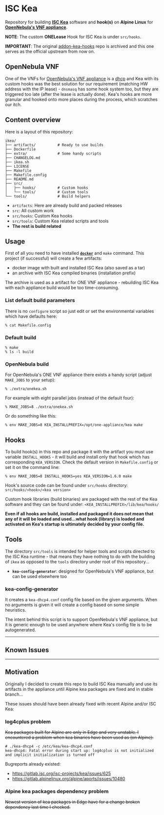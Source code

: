# ISC Kea

Repository for building **[ISC Kea](https://www.isc.org/kea/)** software and **hook(s)** on **Alpine Linux** for **[OpenNebula's VNF appliance](https://docs.opennebula.io/appliances/service/vnf.html)**.

**NOTE**: The custom **ONELease** Hook for ISC Kea is under `src/hooks`.

**IMPORTANT**: The original [addon-kea-hooks](https://github.com/ospalax/addon-kea-hooks) repo is archived and this one serves as the official upstream from now on.

## OpenNebula VNF

One of the VNFs for [OpenNebula's VNF appliance](https://docs.opennebula.io/appliances/service/vnf.html) is a [dhcp](https://docs.opennebula.io/appliances/service/vnf.html#function-dhcp4) and Kea with its custom hooks was the best solution for our requirement (matching HW address with the IP lease) - `dnsmasq` has some hook system too, but they are triggered too late (after the lease is actually done). Kea's hooks are more granular and hooked onto more places during the process, which scratches our itch.

## Content overview

Here is a layout of this repository:

```
ikea/
├── artifacts/          # Ready to use builds
├── Dockerfile
├── extra/              # Some handy scripts
├── CHANGELOG.md
├── ikea.sh
├── LICENSE
├── Makefile
├── Makefile.config
├── README.md
├── src/
│   ├── hooks/          # Custom hooks
│   └── tools/          # Custom tools
└── tools/              # Build helpers
```

* `artifacts`: Here are already build and packed releases
* `src`: All custom work
* `src/hooks`: Custom Kea hooks
* `src/tools`: Custom Kea related scripts and tools
* **The rest is build related**

## Usage

First of all you need to have installed [**`docker`**](https://www.docker.com/) and `make` command. This project (if successful) will create a few artifacts:

- docker image with built and installed ISC Kea (also saved as a tar)
- an archive with ISC Kea compiled binaries (installation prefix)

The archive is used as a artifact for ONE VNF appliance - rebuilding ISC Kea with each appliance build would be too time-consuming.

### List default build parameters

There is no `configure` script so just edit or set the environmental variables which have defaults here:

```
% cat Makefile.config
```

### Default build

```
% make
% ls -l build
```

### OpenNebula build

For OpenNebula's ONE VNF appliance there exists a handy script (adjust `MAKE_JOBS` to your setup):

```
% ./extra/onekea.sh
```

For example with eight parallel jobs (instead of the default four):

```
% MAKE_JOBS=8 ./extra/onekea.sh
```

Or do something like this:

```
% env MAKE_JOBS=8 KEA_INSTALLPREFIX=/opt/one-appliance/kea make
```

## Hooks

To build hook(s) in this repo and package it with the artifact you must use variable `INSTALL_HOOKS` - it will build and install only that hook which has corresponding `KEA_VERSION`. Check the default version in `Makefile.config` or set it on the command line:

```
% env MAKE_JOBS=8 INSTALL_HOOKS=yes KEA_VERSION=1.6.0 make
```

Hook's source code can be found under `src/hooks` directory: `src/hooks/<hook>/<kea version>`

Custom hook libraries (build binaries) are packaged with the rest of the Kea software and they can be found under: `<KEA_INSTALLPREFIX>/lib/kea/hooks/`

**Even if all hooks are build, installed and packaged it does not mean that any of it will be loaded and used...what hook (library) is loaded and activated on Kea's startup is ultimately decided by your config file.**

## Tools

The directory `src/tools` is intended for helper tools and scripts directed to the ISC Kea runtime - that means they have nothing to do with the building of `ikea` as opposed to the `tools` directory under root of this repository...

- **`kea-config-generator`**: designed for OpenNebula's VNF appliance, but can be used elsewhere too

### kea-config-generator

It creates a `kea-dhcp4.conf` config file based on the given arguments. When no arguments is given it will create a config based on some simple heuristics.

The intent behind this script is to support OpenNebula's VNF appliance, but it is generic enough to be used anywhere where Kea's config file is to be autogenerated.

---

## Known Issues

---

## Motivation

Originally I decided to create this repo to build ISC Kea manually and use its artifacts in the appliance until Alpine kea packages are fixed and in stable branch...

These issues should have been already fixed with recent Alpine and/or ISC Kea:

### log4cplus problem

~~Kea packages built for Alpine are only in Edge and very unstable. I encountered a problem when kea binaries have been used as (on Alpine):~~

```
# ./kea-dhcp4 -c /etc/kea/kea-dhcp4.conf
kea-dhcp4: Fatal error during start up: log4cplus is not initialized and implicit initialization is turned off
```

Bugreports already existed:

- https://gitlab.isc.org/isc-projects/kea/issues/625
- https://gitlab.alpinelinux.org/alpine/aports/issues/10480

### Alpine kea packages dependency problem

~~Newest version of kea packages in Edge have for a change broken dependency last time I checked.~~


